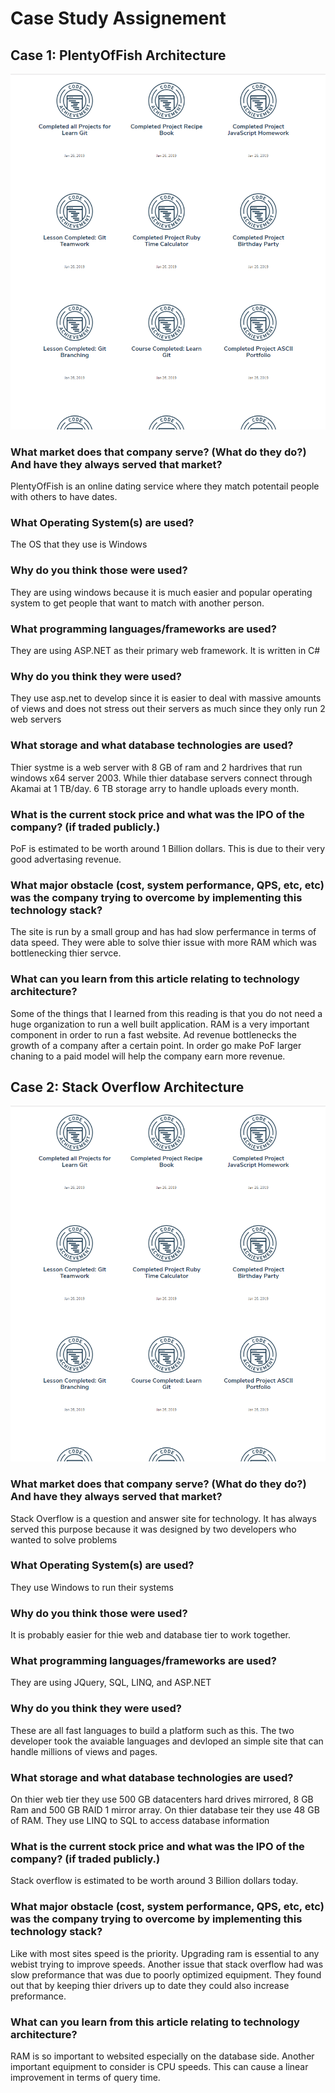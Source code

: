 # Case Study Assignement
## Case 1: PlentyOfFish Architecture
![alt text](https://github.com/giancarlobarillas/itmt-430-/blob/master/images/badges.PNG "PlentyOfFish")
### What market does that company serve? (What do they do?) And have they always served that market?
PlentyOfFish is an online dating service where they match potentail people with others to have dates.
### What Operating System(s) are used?
The OS that they use is Windows
### Why do you think those were used?
They are using windows because it is much easier and popular operating system to get people that want to match with another person.
### What programming languages/frameworks are used?
They are using ASP.NET as their primary web framework. It is written in C#
### Why do you think they were used?
They use asp.net to develop since it is easier to deal with massive amounts of views and does not stress out their servers as much since they only run 2 web servers
### What storage and what database technologies are used?
Thier systme is a web server with 8 GB of ram and 2 hardrives that run windows x64 server 2003. While thier database servers connect through Akamai at 1 TB/day. 6 TB storage arry to handle uploads every month.
### What is the current stock price and what was the IPO of the company? (if traded publicly.)
PoF is estimated to be worth around 1 Billion dollars. This is due to their very good advertasing revenue.
### What major obstacle (cost, system performance, QPS, etc, etc) was the company trying to overcome by implementing this technology stack?
The site is run by a small group and has had slow perfermance in terms of data speed. They were able to solve thier issue with more RAM which was bottlenecking thier servce.
### What can you learn from this article relating to technology architecture?
Some of the things that I learned from this reading is that you do not need a huge organization to run a well built application. RAM is a very important component in order to run a fast website. Ad revenue bottlenecks the growth of a company after a certain point. In order go make PoF larger chaning to a paid model will help the company earn more revenue.

## Case 2: Stack Overflow Architecture
![alt text](https://github.com/giancarlobarillas/itmt-430-/blob/master/images/badges.PNG "
StackOverflow")
### What market does that company serve? (What do they do?) And have they always served that market?
Stack Overflow is a question and answer site for technology. It has always served this purpose because it was designed by two developers who wanted to solve problems
### What Operating System(s) are used?
They use Windows to run their systems
### Why do you think those were used?
It is probably easier for thie web and database tier to work together.
### What programming languages/frameworks are used?
They are using JQuery, SQL, LINQ, and ASP.NET
### Why do you think they were used?
These are all fast languages to build a platform such as this. The two developer took the avaiable languages and devloped an simple site that can handle millions of views and pages.
### What storage and what database technologies are used?
On thier web tier they use 500 GB datacenters hard drives mirrored, 8 GB Ram and 500 GB RAID 1 mirror array. On thier database teir they use 48 GB of RAM. They use LINQ to SQL to access database information
### What is the current stock price and what was the IPO of the company? (if traded publicly.)
Stack overflow is estimated to be worth around 3 Billion dollars today.
### What major obstacle (cost, system performance, QPS, etc, etc) was the company trying to overcome by implementing this technology stack?
Like with most sites speed is the priority. Upgrading ram is essential to any webist trying to improve speeds. Another issue that stack overflow had was slow preformance that was due to poorly optimized equipment. They found out that by keeping thier drivers up to date they could also increase preformance.
### What can you learn from this article relating to technology architecture?
RAM is so important to websited especially on the database side. Another important equipment to consider is CPU speeds. This can cause a linear improvement in terms of query time.